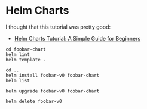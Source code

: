 # Helm Charts

I thought that this tutorial was pretty good:

- [Helm Charts Tutorial: A Simple Guide for Beginners](https://devopscube.com/create-helm-chart/)


```
cd foobar-chart
helm lint
helm template .
```

```
cd ..
helm install foobar-v0 foobar-chart
helm list

helm upgrade foobar-v0 foobar-chart

helm delete foobar-v0
```